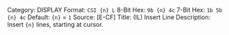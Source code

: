 Category: DISPLAY
Format: `CSI {n} L`
8-Bit Hex: `9b {n} 4c`
7-Bit Hex: `1b 5b {n} 4c`
Default: `{n}` = `1`
Source: [E-CF]
Title: (IL) Insert Line
Description: Insert `{n}` lines, starting at cursor.
